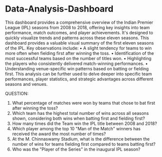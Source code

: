 # Data-Analysis-Dashboard
This dashboard provides a comprehensive overview of the Indian Premier League (IPL) seasons from 2008 to 2018, offering key insights into team performance, match outcomes, and player achievements. It's designed to quickly visualize trends and patterns across these eleven seasons.
This dashboard provides a valuable visual summary of the first eleven seasons of the IPL. Key observations include:
•	A slight tendency for teams to win more often when fielding first after winning the toss.
•	Identification of the most successful teams based on the number of titles won.
•	Highlighting the players who consistently delivered match-winning performances.
•	Understanding venue-specific win patterns based on batting or fielding first.
This analysis can be further used to delve deeper into specific team performances, player statistics, and strategic advantages across different seasons and venues.

QUESTION: 
1. What percentage of matches were won by teams that chose to bat first after winning the toss?
2. Which team has the highest total number of wins across all seasons shown, considering both wins when batting first and fielding first?
3. How many times did the Team win the IPL title between 2008 and 2018?
4. Which player among the top 10 "Man of the Match" winners has received the award the most number of times?
5. At the M. Chinnaswamy Stadium, what is the difference between the number of wins for teams fielding first compared to teams batting first?
6. Who was the "Player of the Series" in the inaugural IPL season?
   
